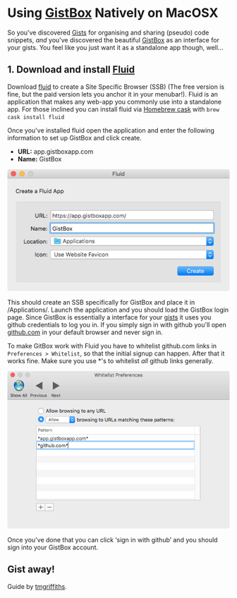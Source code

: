 Using [GistBox](https://gistboxapp.com/) Natively on MacOSX
===========================================================

So you've discovered [Gists](https://help.github.com/articles/about-gists/) for organising and sharing (pseudo) code snippets, *and* you've discovered the beautiful [GistBox](https://gistboxapp.com/) as an interface for your gists. You feel like you just want it as a standalone app though, well...

## 1. Download and install [Fluid](http://fluidapp.com/)
Download [fluid](http://fluidapp.com/) to create a Site Specific Browser (SSB) (The free version is fine, but the paid version lets you anchor it in your menubar!). Fluid is an application that makes any web-app you commonly use into a standalone app. For those inclined you can install fluid via [Homebrew cask](https://caskroom.github.io/) with `brew cask install fluid`

Once you've installed fluid open the application and enter the following information to set up GistBox and click create.

  - **URL:** app.gistboxapp.com
  - **Name:** GistBox

![Fluid Setup GistBox. Setup window.](https://raw.githubusercontent.com/tmgriffiths/Using-GistBox-Natively/master/fluid-setup-GistBox_1.png)

This should create an SSB specifically for GistBox and place it in /Applications/. Launch the application and you should load the GistBox login page. Since GistBox is essentially a interface for your [gists](https://gist.github.com) it uses you github credentials to log you in. If you simply sign in with github you'll open [github.com](https://github.com) in your default browser and never sign in. 

To make GitBox work with Fluid you have to whitelist github.com links in `Preferences > Whitelist`, so that the initial signup can happen. After that it works fine. Make sure you use \*'s to whitelist *all* github links generally.

![Fluid Setup GistBox. Whitelist preference pane.](https://raw.githubusercontent.com/tmgriffiths/Using-GistBox-Natively/master/fluid-setup-GistBox_3.png)

Once you've done that you can click ‘sign in with github’ and you should sign into your GistBox account.

## Gist away!

Guide by [tmgriffiths](https://twitter.com/tmgriffiths).
